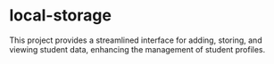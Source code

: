 # local-storage

This project provides a streamlined interface for adding, storing, and viewing student data, enhancing the management of student profiles.

